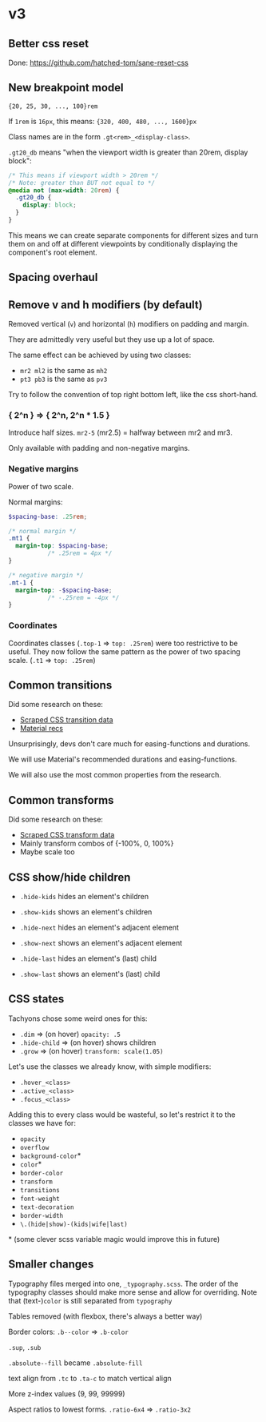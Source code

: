 # v3

## Better css reset

Done: https://github.com/hatched-tom/sane-reset-css

## New breakpoint model

`{20, 25, 30, ..., 100}rem`

If `1rem` is `16px`, this means: `{320, 400, 480, ..., 1600}px`

Class names are in the form `.gt<rem>_<display-class>`.

`.gt20_db` means "when the viewport width is greater than 20rem, display block":

```css
/* This means if viewport width > 20rem */
/* Note: greater than BUT not equal to */
@media not (max-width: 20rem) {
  .gt20_db {
    display: block;
  }
}
```

This means we can create separate components for different sizes and turn them
on and off at different viewpoints by conditionally displaying the component's
root element.

## Spacing overhaul

## Remove v and h modifiers (by default)

Removed vertical (`v`) and horizontal (`h`) modifiers on padding and margin.

They are admittedly very useful but they use up a lot of space.

The same effect can be achieved by using two classes:

- `mr2 ml2` is the same as `mh2`
- `pt3 pb3` is the same as `pv3`

Try to follow the convention of top right bottom left, like the css short-hand.

### { 2^n } => { 2^n, 2^n * 1.5 }

Introduce half sizes. `mr2-5` (mr2.5) = halfway between mr2 and mr3.

Only available with padding and non-negative margins.

### Negative margins

Power of two scale.

Normal margins:

```scss
$spacing-base: .25rem;

/* normal margin */
.mt1 {
  margin-top: $spacing-base;
           /* .25rem = 4px */
}

/* negative margin */
.mt-1 {
  margin-top: -$spacing-base;
           /* -.25rem = -4px */
}
```

### Coordinates

Coordinates classes (`.top-1` => `top: .25rem`) were
too restrictive to be useful. They now follow the same pattern
as the power of two spacing scale. (`.t1` => `top: .25rem`)

## Common transitions

Did some research on these:

- [Scraped CSS transition data](research/properties/transitions.md)
- [Material recs](https://material.io/design/motion/speed.html#)

Unsurprisingly, devs don't care much for easing-functions and durations.

We will use Material's recommended durations and easing-functions.

We will also use the most common properties from the research.

## Common transforms

Did some research on these:

- [Scraped CSS transform data](research/properties/transforms.md)
- Mainly transform combos of {-100%, 0, 100%}
- Maybe scale too

## CSS show/hide children

- `.hide-kids` hides an element's children
- `.show-kids` shows an element's children

- `.hide-next` hides an element's adjacent element
- `.show-next` shows an element's adjacent element

- `.hide-last` hides an element's (last) child
- `.show-last` shows an element's (last) child

## CSS states

Tachyons chose some weird ones for this:

- `.dim` => (on hover) `opacity: .5`
- `.hide-child` => (on hover) shows children
- `.grow` => (on hover) `transform: scale(1.05)`

Let's use the classes we already know, with simple modifiers:

- `.hover_<class>`
- `.active_<class>`
- `.focus_<class>`

Adding this to every class would be wasteful, so let's restrict it to the
classes we have for:

- `opacity`
- `overflow`
- `background-color`\*
- `color`\*
- `border-color`
- `transform`
- `transitions`
- `font-weight`
- `text-decoration`
- `border-width`
- `\.(hide|show)-(kids|wife|last)`

\* (some clever scss variable magic would improve this in future)

## Smaller changes

Typography files merged into one, `_typography.scss`. The order of the
typography classes should make more sense and allow for overriding. Note
that (text-)`color` is still separated from `typography`

Tables removed (with flexbox, there's always a better way)

Border colors: `.b--color` => `.b-color`

`.sup`, `.sub`

`.absolute--fill` became `.absolute-fill`

text align from `.tc` to `.ta-c` to match vertical align

More z-index values (9, 99, 99999)

Aspect ratios to lowest forms. `.ratio-6x4` => `.ratio-3x2`
